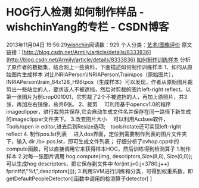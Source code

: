 # HOG行人检测 如何制作样品 - wishchinYang的专栏 - CSDN博客
2013年11月04日 19:56:29[wishchin](https://me.csdn.net/wishchin)阅读数：929
个人分类：[艺术/图像评价](https://blog.csdn.net/wishchin/article/category/1649519)
原文链接：[http://blog.csdn.net/Armily/article/details/8333836](http://blog.csdn.net/Armily/article/details/8333836)
[如何制作训练样本](http://www.opencv.org.cn/forum/viewtopic.php?f=1&t=9146#p35176)
分析了原作者的数据集，结合网上一些资料，下面描述如何制作训练样本
1、如何从原始图片生成样本
对比INRIAPerson\INRIAPerson\Train\pos（原始图片），INRIAPerson\train_64x128_H96\pos（生成样本）可以发现，作者从原始图片裁剪出一些站立的人，要求该人不被遮挡，然后对剪裁的图片left-right reflect。以第一张图片为例crop001001，它剪裁了2个不被遮挡的人，再加上原照片，共3张，再加左右镜像，总共6张。
2、裁剪
　可利用基于opencv1.0的程序imageclipper，进行裁剪并保存,它会自动生成文件名并保存在同一路径下新生成的imageclipper文件夹下。
3.改变图片大小
　可以利用Acdsee软件，Tools/open in editor,进去后到Resize选项;　tools/rotate还可实现left-right reflect
4. 制作pos.lst列表　 进入dos界面，定位到需要制作列表的图片文件夹下，输入 dir /b> pos.lst，即可生成文件列表；
仔细分析了cvhop.cpp中的compute函数，可以直接调用它来获得样本HOG，然后训练得到检测算子
1.制作样本
2.对每一张图片调用
hog.compute(img, descriptors,Size(8,8), Size(0,0));
可以生成hog descriptors，把它保存到文件中
for(int j=0;j<3780;j++)
fprintf(f,"%f,",descriptors[j]);
3.利用SVM进行训练和分类，可得到权重系数，即getDefaultPeopleDetector()函数中调用的检测算子detector[ ]
